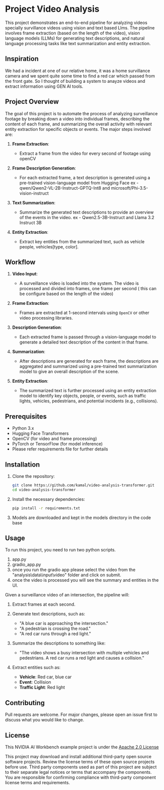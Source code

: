 

# Project Video Analysis 

This project demonstrates an end-to-end pipeline for analyzing videos specially survillance videos using vision and text based Llms.
The pipeline involves frame extraction (based on the length of the video), vision language models (LLMs) for generating text descriptions, and natural language processing tasks like text summarization and entity extraction.

## Inspiration
We had a incident at one of our relative home, it was a home survillance camera and we spent quite some time to find a red car which passed from the front gate. So I thought of building a system to anayze videos and extract information using GEN AI tools.

## Project Overview

The goal of this project is to automate the process of analyzing surveillance footage by breaking down a video into individual frames, describing the content of each frame, and summarizing the overall activity with relevant entity extraction for specific objects or events. The major steps involved are:

1. **Frame Extraction**: 
   - Extract a frame from the video for every second of footage using openCV
   
2. **Frame Description Generation**:
   - For each extracted frame, a text description is generated using a pre-trained vision-language model from Hugging Face 
   ex - qwen/Qwen2-VL-2B-Instruct-GPTQ-Int8 and microsoft/Phi-3.5-vision-instruct
   
3. **Text Summarization**:
   - Summarize the generated text descriptions to provide an overview of the events in the video.
   ex - Qwen2.5-3B-Instruct and Llama 3.2 Instruct 3B
4. **Entity Extraction**:
   - Extract key entities from the summarized text, such as vehicle people, vehicles[type, color].

## Workflow

1. **Video Input**:
   - A surveillance video is loaded into the system. The video is processed and divided into frames, one frame per second ( this can be configure based on the length of the video)
   
2. **Frame Extraction**:
   - Frames are extracted at 1-second intervals using `OpenCV` or other video processing libraries.

3. **Description Generation**:
   - Each extracted frame is passed through a vision-language model to generate a detailed text description of the content in that frame.

4. **Summarization**:
   - After descriptions are generated for each frame, the descriptions are aggregated and summarized using a pre-trained text summarization model to give an overall description of the scene.

5. **Entity Extraction**:
   - The summarized text is further processed using an entity extraction model to identify key objects, people, or events, such as traffic lights, vehicles, pedestrians, and potential incidents (e.g., collisions).

## Prerequisites

- Python 3.x
- Hugging Face Transformers
- OpenCV (for video and frame processing)
- PyTorch or TensorFlow (for model inference)
- Please refer requirements file for further details


## Installation

1. Clone the repository:

   ```bash
   git clone https://github.com/kamal/video-analysis-transformer.git
   cd video-analysis-transformer
   ```

2. Install the necessary dependencies:

   ```bash
   pip install -r requirements.txt
   ```

3. Models are downloaded and kept in the models directory in the code base

## Usage
To run this project, you need to run two python scripts.

1. app.py
2. gradio_app.py
3. once you run the gradio app please select the video from the "analysis\data\input\video" folder and click on submit.
4. once the video is processed you will see the summary and entities in the UI.


Given a surveillance video of an intersection, the pipeline will:

1. Extract frames at each second.
2. Generate text descriptions, such as:
   
   - "A blue car is approaching the intersection."
   - "A pedestrian is crossing the road."
   - "A red car runs through a red light."

3. Summarize the descriptions to something like:
   
   - "The video shows a busy intersection with multiple vehicles and pedestrians. A red car runs a red light and causes a collision."

4. Extract entities such as:
   
   - **Vehicle**: Red car, blue car
   - **Event**: Collision
   - **Traffic Light**: Red light

## Contributing

Pull requests are welcome. For major changes, please open an issue first to discuss what you would like to change.

## License
This NVIDIA AI Workbench example project is under the [Apache 2.0 License](https://github.com/NVIDIA/workbench-example-hybrid-rag/blob/main/LICENSE.txt)

This project may download and install additional third-party open source software projects. Review the license terms of these open source projects before use. Third party components used as part of this project are subject to their separate legal notices or terms that accompany the components. You are responsible for confirming compliance with third-party component license terms and requirements. 
